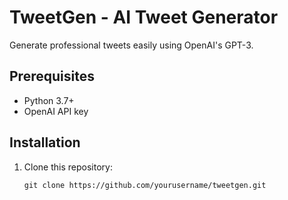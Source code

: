 
# TweetGen - AI Tweet Generator

Generate professional tweets easily using OpenAI's GPT-3.

## Prerequisites
- Python 3.7+
- OpenAI API key

## Installation
1. Clone this repository:

   ```shell
   git clone https://github.com/yourusername/tweetgen.git
